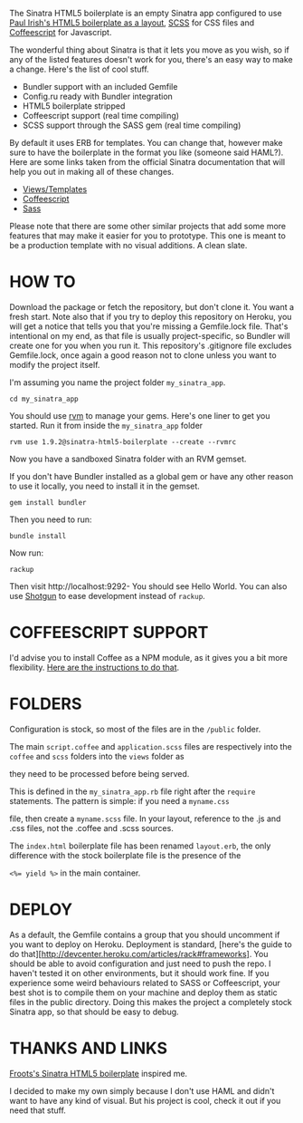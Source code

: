 The Sinatra HTML5 boilerplate is an empty Sinatra app configured to use [Paul Irish's HTML5 boilerplate as a layout][1], [SCSS][2] for CSS files and [Coffeescript][3] for Javascript.

The wonderful thing about Sinatra is that it lets you move as you wish, so if any of the listed features doesn't work for you, there's an easy way to make a change. Here's the list of cool stuff.

- Bundler support with an included Gemfile
- Config.ru ready with Bundler integration
- HTML5 boilerplate stripped
- Coffeescript support (real time compiling)
- SCSS support through the SASS gem (real time compiling)

By default it uses ERB for templates. You can change that, however make sure to have the boilerplate in the format you like (someone said HAML?). Here are some links taken from the official Sinatra documentation that will help you out in making all of these changes.

- [Views/Templates][4]
- [Coffeescript][5]
- [Sass][6]

Please note that there are some other similar projects that add some more features that may make it easier for you to prototype. This one is meant to be a production template with no visual additions. A clean slate.

# HOW TO

Download the package or fetch the repository, but don't clone it. You want a fresh start.
Note also that if you try to deploy this repository on Heroku, you will get a notice that tells you that you're missing a Gemfile.lock file. That's intentional on my end, as that file is usually project-specific, so Bundler will create one for you when you run it. This repository's .gitignore file excludes Gemfile.lock, once again a good reason not to clone unless you want to modify the project itself.

I'm assuming you name the project folder `my_sinatra_app`.

    cd my_sinatra_app

You should use [rvm][7] to manage your gems. Here's one liner to get you started. Run it from inside the `my_sinatra_app` folder

    rvm use 1.9.2@sinatra-html5-boilerplate --create --rvmrc

Now you have a sandboxed Sinatra folder with an RVM gemset.

If you don't have Bundler installed as a global gem or have any other reason to use it locally, you need to install it in the gemset.

    gem install bundler

Then you need to run:

    bundle install
    
Now run:

    rackup
    
Then visit http://localhost:9292- You should see Hello World. You can also use [Shotgun][8] to ease development instead of `rackup`.
    
# COFFEESCRIPT SUPPORT

I'd advise you to install Coffee as a NPM module, as it gives you a bit more flexibility. [Here are the instructions to do that][9].

# FOLDERS

Configuration is stock, so most of the files are in the `/public` folder.

The main `script.coffee` and `application.scss` files are respectively into the `coffee` and `scss` folders into the `views` folder as 

they need to be processed before being served. 

This is defined in the `my_sinatra_app.rb` file right after the `require` statements. The pattern is simple: if you need a `myname.css` 

file, then create a `myname.scss` file. In your layout, reference to the .js and .css files, not the .coffee and .scss sources.

The `index.html` boilerplate file has been renamed `layout.erb`, the only difference with the stock boilerplate file is the presence of the 

`<%= yield %>` in the main container.

# DEPLOY

As a default, the Gemfile contains a group that you should uncomment if you want to deploy on Heroku. Deployment is standard, [here's the guide to do that][http://devcenter.heroku.com/articles/rack#frameworks]. You should be able to avoid configuration and just need to push the repo.
I haven't tested it on other environments, but it should work fine. If you experience some weird behaviours related to SASS or Coffeescript, your best shot is to compile them on your machine and deploy them as static files in the public directory. Doing this makes the project a completely stock Sinatra app, so that should be easy to debug.

# THANKS AND LINKS

[Froots's Sinatra HTML5 boilerplate][10] inspired me.

I decided to make my own simply because I don't use HAML and didn't want to have any kind of visual. But his project is cool, check it out if you need that stuff.

[1]: http://html5boilerplate.com/
[2]: http://sass-lang.com/
[3]: http://jashkenas.github.com/coffee-script/
[4]: http://www.sinatrarb.com/intro.html#Views%20/%20Templates
[5]: http://www.sinatrarb.com/intro.html#CoffeeScript%20Templates
[6]: http://www.sinatrarb.com/intro.html#Scss%20Templates
[7]: https://rvm.beginrescueend.com/
[8]: http://rtomayko.github.com/shotgun/
[9]: http://jashkenas.github.com/coffee-script/#installation
[10]: https://github.com/froots/sinatra-heroku-boilerplate.